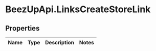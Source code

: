 # BeezUpApi.LinksCreateStoreLink

## Properties
Name | Type | Description | Notes
------------ | ------------- | ------------- | -------------


